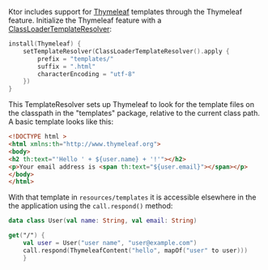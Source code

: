 [//]: # (title: Thymeleaf)
[//]: # (caption: Using Thymeleaf Templates)
[//]: # (category: servers)
[//]: # (keywords: html)
[//]: # (feature: feature)
[//]: # (artifact: io.ktor)
[//]: # (class: io.ktor.thymeleaf.Thymeleaf)
[//]: # (redirect_from: redirect_from)
[//]: # (- /features/thymeleaf.html: - /features/thymeleaf.html)
[//]: # (- /features/templates/thymeleaf.html: - /features/templates/thymeleaf.html)
[//]: # (ktor_version_review: 1.2.0)

Ktor includes support for [Thymeleaf](https://www.thymeleaf.org/) templates through the Thymeleaf
feature.  Initialize the Thymeleaf feature with a
[ClassLoaderTemplateResolver](https://www.thymeleaf.org/apidocs/thymeleaf/3.0.1.RELEASE/org/thymeleaf/templateresolver/ClassLoaderTemplateResolver.html):

```kotlin
install(Thymeleaf) {
    setTemplateResolver(ClassLoaderTemplateResolver().apply { 
        prefix = "templates/"
        suffix = ".html"
        characterEncoding = "utf-8"
    })
}
```

This TemplateResolver sets up Thymeleaf to look for the template files on the classpath in the
"templates" package, relative to the current class path.  A basic template looks like this:



```html
<!DOCTYPE html >
<html xmlns:th="http://www.thymeleaf.org">
<body>
<h2 th:text="'Hello ' + ${user.name} + '!'"></h2>
<p>Your email address is <span th:text="${user.email}"></span></p>
</body>
</html>
```

With that template in `resources/templates` it is accessible elsewhere in the the application
using the `call.respond()` method:

```kotlin
data class User(val name: String, val email: String)

get("/") {
    val user = User("user name", "user@example.com")
    call.respond(ThymeleafContent("hello", mapOf("user" to user)))
    }
```